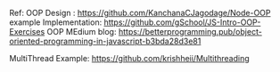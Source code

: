 







Ref:
OOP Design : https://github.com/KanchanaCJagodage/Node-OOP
example Implementation: https://github.com/gSchool/JS-Intro-OOP-Exercises
OOP MEdium blog: https://betterprogramming.pub/object-oriented-programming-in-javascript-b3bda28d3e81

MultiThread Example: https://github.com/krishheii/Multithreading


